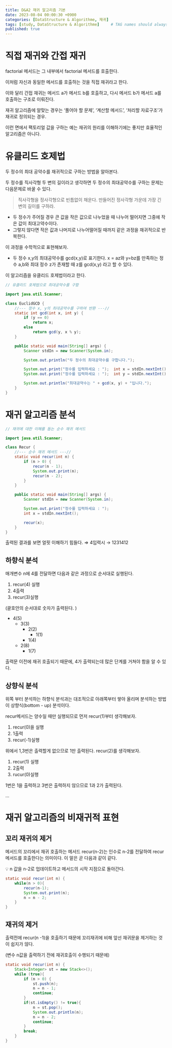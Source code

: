 ```yaml
---
title: D&A2 재귀 알고리즘 기본
date: 2023-08-04 00:00:30 +0900
categories: [DataStructure & Algorithme, 재귀]
tags: [study, DataStructure & Algorithme]     # TAG names should always be lowercase
published: true
---
```


# 직접 재귀와 간접 재귀

factorial 메서드는 그 내부에서 factorial 메서드를 호출한다. 

이처럼 자신과 동일한 메서드를 호출하는 것을 직접 재귀라고 한다.

이와 달리 간접 재귀는 메서드 a가 메서드 b를 호출하고, 다시 메서드 b가 메서드 a를 호출하는 구조로 이뤄진다. 

재귀 알고리즘에 알맞는 경우는 ‘풀어야 할 문제’, ‘계산할 메서드’, ‘처리할 자료구조’가 재귀로 정의되는 경우. 

이런 면에서 팩토리얼 값을 구하는 예는 재귀의 원리를 이해하기에는 좋지만 효율적인 알고리즘은 아니다. 

 

# 유클리드 호제법

두 정수의 최대 공약수를 재귀적으로 구하는 방법을 알아본다. 

두 정수를 직사각형 두 변의 길이라고 생각하면 두 정수의 최대공약수를 구하는 문제는 다음문제로 바꿀 수 있다. 

> 직사각형을 정사각형으로 빈틈없이 채운다. 만들어진 정사각형 가운데 가장 긴 변의 길이를 구하라.
> 
- 두 정수가 주어질 경우 큰 값을 작은 값으로 나누었을 때 나누어 떨어지면 그중에 작은 값이 최대고약수이다.
- 그렇지 않다면 작은 값과 나머지로 나누어떨어질 때까지 같은 과정을 재귀적으로 반복한다.

이 과정을 수학적으로 표현해보자. 

- 두 정수 x,y의 최대공약수를  gcd(x,y)로 표기한다. x = az와 y=bz를 만족하는 정수 a,b와 최대 정수 z가 존재할 때 z를 gcd(x,y) 라고 할 수 있다.

이 알고리즘을 유클리드 호제법이라고 한다. 

```java
// 유클리드 호제법으로 최대공약수를 구함

import java.util.Scanner;

class EuclidGCD {
    //--- 정수 x, y의 최대공약수를 구하여 반환 ---//
    static int gcd(int x, int y) {
        if (y == 0)
            return x;
        else
            return gcd(y, x % y);
    }

    public static void main(String[] args) {
        Scanner stdIn = new Scanner(System.in);

        System.out.println("두 정수의 최대공약수를 구합니다.");

        System.out.print("정수를 입력하세요 : ");  int x = stdIn.nextInt();
        System.out.print("정수를 입력하세요 : ");  int y = stdIn.nextInt();

        System.out.println("최대공약수는 " + gcd(x, y) + "입니다.");
    }
}
```

# 재귀 알고리즘 분석

```java
// 재귀에 대한 이해를 돕는 순수 재귀 메서드

import java.util.Scanner;

class Recur {
    //--- 순수 재귀 메서드 ---//
    static void recur(int n) {
        if (n > 0) {
            recur(n - 1);
            System.out.print(n);
            recur(n - 2);
        }
    }

    public static void main(String[] args) {
        Scanner stdIn = new Scanner(System.in);

        System.out.print("정수를 입력하세요 : ");
        int x = stdIn.nextInt();

        recur(x);
    }
}
```

출력된 결과를 보면 얼핏 이해하기 힘들다. ⇒ 4입력시 → 1231412 

## 하향식 분석

매개변수 n에 4를 전달하면 다음과 같은 과정으로 순서대로 실행된다. 

1. recur(4) 실행
2. 4출력
3. recur(3)실행 

(괄호안의 순서대로 숫자가 출력된다. )

- 4(5)
    - 3(3)
        - 2(2)
            - 1(1)
        - 1(4)
    - 2(8)
        - 1(7)

출력문 이전에 재귀 호출되기 때문에, 4가 출력되는데 많은 단계를 거쳐야 함을 알 수 있다. 

## 상향식 분석

위쪽 부터 분석하는 하향식 분석과는 대조적으로 아래쪽부터 쌓아 올리며 분석하는 방법이 상향식(bottom - up) 분석이다. 

recur메서드는 양수일 때만 실행되므로 먼저 recur(1)부터 생각해보자. 

1. recur(0)을 실행
2. 1출력
3. recur(-1)실행

위에서 1,3번은 출력할게 없으므로 1만 출력된다. recur(2)를 생각해보자. 

1. recur(1) 실행
2. 2출력
3. rucur(0)실행

1번은 1을 출력하고 3번은 출력하지 않으므로 1과 2가 출력된다. 

…
  
  
# 재귀 알고리즘의 비재귀적 표현

## 꼬리 재귀의 제거

메서드의 꼬리에서 재귀 호출하는 메서드 recur(n-2)는 인수로 n-2를 전달하여 recur 메서드를 호출한다는 의미이다. 이 말은 곧 다음과 같이 같다. 

<aside>
💡 n 값을 n-2로 업데이트하고 메서드의 시작 지점으로 돌아간다.

</aside>

```java
static void recur(int n) {
	while(n > 0){
		recur(n-1);
		System.out.print(n);
		n = n - 2;
	}
}
```

## 재귀의 제거

출력전에 recur(n -1)을 호출하기 때문에 꼬리재귀에 비해 앞선 재귀문을 제거하는 것이 쉽지가 않다. 

(변수 n값을 출력하기 전에 재귀호출이 수행되기 때문에)

```java
static void recur(int n) {
    Stack<Integer> st = new Stack<>();
    while (true){
        if (n > 0) {
            st.push(n);
            n = n - 1;
            continue;
        }
        if(st.isEmpty() != true){
            n = st.pop();
            System.out.println(n);
            n = n - 2;
            continue;
        }
        break;
    }
}
```